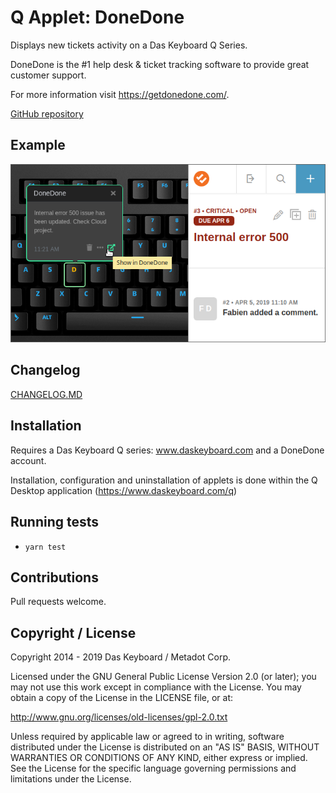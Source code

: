 # Q Applet: DoneDone

Displays new tickets activity on a Das Keyboard Q Series.

DoneDone is the #1 help desk & ticket tracking software to provide great customer support.

For more information visit <https://getdonedone.com/>.

[GitHub repository](https://github.com/daskeyboard/daskeyboard-applet--donedone)

## Example

![DoneDone on a Das Keyboard Q](assets/image.png "DoneDone applet")

## Changelog

[CHANGELOG.MD](CHANGELOG.md)

## Installation

Requires a Das Keyboard Q series: www.daskeyboard.com and a DoneDone account.

Installation, configuration and uninstallation of applets is done within
the Q Desktop application (https://www.daskeyboard.com/q)

## Running tests

- `yarn test`

## Contributions

Pull requests welcome.

## Copyright / License

Copyright 2014 - 2019 Das Keyboard / Metadot Corp.

Licensed under the GNU General Public License Version 2.0 (or later);
you may not use this work except in compliance with the License.
You may obtain a copy of the License in the LICENSE file, or at:

   http://www.gnu.org/licenses/old-licenses/gpl-2.0.txt

Unless required by applicable law or agreed to in writing, software
distributed under the License is distributed on an "AS IS" BASIS,
WITHOUT WARRANTIES OR CONDITIONS OF ANY KIND, either express or implied.
See the License for the specific language governing permissions and
limitations under the License.
